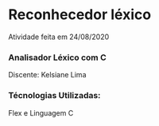 # Reconhecedor léxico


Atividade feita em 24/08/2020

### Analisador Léxico com C

Discente: Kelsiane Lima
### Técnologias Utilizadas:
Flex e Linguagem C

